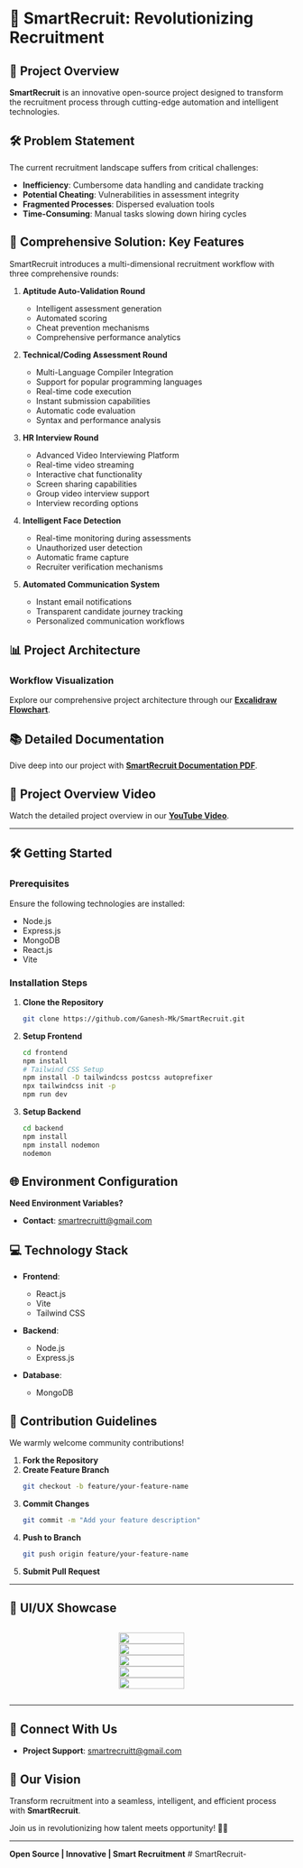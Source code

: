 # 🤖 SmartRecruit: Revolutionizing Recruitment

## 🚀 Project Overview

**SmartRecruit** is an innovative open-source project designed to transform the recruitment process through cutting-edge automation and intelligent technologies.

## 🛠 Problem Statement

The current recruitment landscape suffers from critical challenges:

- **Inefficiency**: Cumbersome data handling and candidate tracking
- **Potential Cheating**: Vulnerabilities in assessment integrity
- **Fragmented Processes**: Dispersed evaluation tools
- **Time-Consuming**: Manual tasks slowing down hiring cycles

## 🌟 Comprehensive Solution: Key Features

SmartRecruit introduces a multi-dimensional recruitment workflow with three comprehensive rounds:

1. **Aptitude Auto-Validation Round**

   - Intelligent assessment generation
   - Automated scoring
   - Cheat prevention mechanisms
   - Comprehensive performance analytics

2. **Technical/Coding Assessment Round**

   - Multi-Language Compiler Integration
   - Support for popular programming languages
   - Real-time code execution
   - Instant submission capabilities
   - Automatic code evaluation
   - Syntax and performance analysis

3. **HR Interview Round**

   - Advanced Video Interviewing Platform
   - Real-time video streaming
   - Interactive chat functionality
   - Screen sharing capabilities
   - Group video interview support
   - Interview recording options

4. **Intelligent Face Detection**

   - Real-time monitoring during assessments
   - Unauthorized user detection
   - Automatic frame capture
   - Recruiter verification mechanisms

5. **Automated Communication System**
   - Instant email notifications
   - Transparent candidate journey tracking
   - Personalized communication workflows

## 📊 Project Architecture

### Workflow Visualization

Explore our comprehensive project architecture through our **[Excalidraw Flowchart](https://excalidraw.com/#room=1633dcdffa2468e9eb2f,7stmYtK6Sc87v3dltyQsrQ)**.

## 📚 Detailed Documentation

Dive deep into our project with **[SmartRecruit Documentation PDF](https://www.clashofcodes.in/media/solutions/CodeBros-48_btOrpfN.pdf)**.

## 🎥 Project Overview Video

Watch the detailed project overview in our [**YouTube Video**](https://www.youtube.com/watch?v=YWyGYaexbNk).


--- 


## 🛠 Getting Started

### Prerequisites

Ensure the following technologies are installed:

- Node.js
- Express.js
- MongoDB
- React.js
- Vite

### Installation Steps

1. **Clone the Repository**

   ```bash
   git clone https://github.com/Ganesh-Mk/SmartRecruit.git
   ```

2. **Setup Frontend**

   ```bash
   cd frontend
   npm install
   # Tailwind CSS Setup
   npm install -D tailwindcss postcss autoprefixer
   npx tailwindcss init -p
   npm run dev
   ```

3. **Setup Backend**
   ```bash
   cd backend
   npm install
   npm install nodemon
   nodemon
   ```

## 🌐 Environment Configuration

**Need Environment Variables?**

- **Contact**: [smartrecruitt@gmail.com](mailto:smartrecruitt@gmail.com)

## 💻 Technology Stack

- **Frontend**:

  - React.js
  - Vite
  - Tailwind CSS

- **Backend**:

  - Node.js
  - Express.js

- **Database**:
  - MongoDB

## 🤝 Contribution Guidelines

We warmly welcome community contributions!

1. **Fork the Repository**
2. **Create Feature Branch**
   ```bash
   git checkout -b feature/your-feature-name
   ```
3. **Commit Changes**
   ```bash
   git commit -m "Add your feature description"
   ```
4. **Push to Branch**
   ```bash
   git push origin feature/your-feature-name
   ```
5. **Submit Pull Request**

---

## 📸 **UI/UX Showcase**

<div style="display: flex; justify-content: center; align-items: center;flex-direction: column; gap: 1rem;">

<img 
    src="https://res.cloudinary.com/ddzrgp0ut/image/upload/v1733924194/smartRecruitImages/rivy7fkrnokj6vnz8ylb.png" 
    style="width: 100%; max-height: 20rem; object-fit: contain;" 
  />
<img 
    src="https://res.cloudinary.com/ddzrgp0ut/image/upload/v1733924194/smartRecruitImages/tuqsansbyc0qhuqldsps.png" 
    style="width: 100%; max-height: 20rem; object-fit: contain;" 
  />
<img 
    src="https://res.cloudinary.com/ddzrgp0ut/image/upload/v1733924194/smartRecruitImages/xuim6zyj5rlu83f713n7.png" 
    style="width: 100%; max-height: 20rem; object-fit: contain;" 
  />
<img 
    src="https://res.cloudinary.com/ddzrgp0ut/image/upload/v1733924194/smartRecruitImages/woruovfzje9wj2agd4m2.png" 
    style="width: 100%; max-height: 20rem; object-fit: contain;" 
  />
<img 
    src="https://res.cloudinary.com/ddzrgp0ut/image/upload/v1733924194/smartRecruitImages/q33wjmvxsxlrtwtbkovc.png" 
    style="width: 100%; max-height: 20rem; object-fit: contain;" 
  />

</div>

---

## 📧 Connect With Us

- **Project Support**: [smartrecruitt@gmail.com](mailto:smartrecruitt@gmail.com)

## 🌟 Our Vision

Transform recruitment into a seamless, intelligent, and efficient process with **SmartRecruit**.

Join us in revolutionizing how talent meets opportunity! 🚀🌈

---

**Open Source | Innovative | Smart Recruitment**
#   S m a r t R e c r u i t -  
 